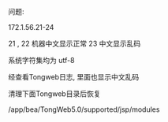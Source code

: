 问题:

172.1.56.21-24  

21 , 22 机器中文显示正常
23 中文显示乱码

系统字符集均为 utf-8

经查看Tongweb日志, 里面也显示中文乱码

清理下面Tongweb目录后恢复

 /app/bea/TongWeb5.0/supported/jsp/modules